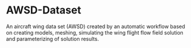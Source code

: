# AWSD-Dataset
An aircraft wing data set (AWSD) created by an automatic workflow based on creating models, meshing, simulating the wing flight flow field solution and parameterizing of solution results. 
